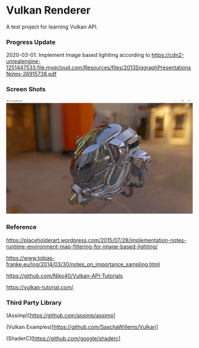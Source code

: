 # Vulkan Renderer

A test project for learning Vulkan API.

### Progress Update
2020-03-01. Implement Image based lighiting according to https://cdn2-unrealengine-1251447533.file.myqcloud.com/Resources/files/2013SiggraphPresentationsNotes-26915738.pdf

### Screen Shots
<img src="https://github.com/nxddsnc/vulkan-renderer/blob/master/ScreenShots/screenShot_IBL.png"></img>

### Reference
 https://placeholderart.wordpress.com/2015/07/28/implementation-notes-runtime-environment-map-filtering-for-image-based-lighting/
 
 https://www.tobias-franke.eu/log/2014/03/30/notes_on_importance_sampling.html
 
 https://github.com/Niko40/Vulkan-API-Tutorials

 https://vulkan-tutorial.com/.

### Third Party Library
(Assimp)[https://github.com/assimp/assimp]

(Vulkan Examples)[https://github.com/SaschaWillems/Vulkan]

(ShaderC)[https://github.com/google/shaderc]



